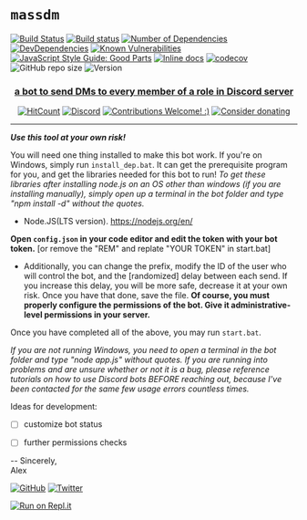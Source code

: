 # `massdm`

[![Build Status](https://travis-ci.org/alexlyee/massdm.svg?branch=master)](https://travis-ci.org/alexlyee/massdm)
 [![Build status](https://ci.appveyor.com/api/projects/status/6g2r48766aehp5bb?svg=true)](https://ci.appveyor.com/project/alexlyee/massdm) 
[![Number of Dependencies](https://david-dm.org/alexlyee/massdm.svg)](https://david-dm.org/alexlyee/massdm)
[![DevDependencies](https://david-dm.org/alexlyee/massdm/dev-status.svg)](https://david-dm.org/alexlyee/massdm?type=dev)
[![Known Vulnerabilities](https://snyk.io/test/github/alexlyee/massdm/badge.svg?targetFile=package.json)](https://snyk.io/test/github/alexlyee/massdm?targetFile=package.json) 
[![JavaScript Style Guide: Good Parts](https://img.shields.io/badge/code%20style-goodparts-brightgreen.svg?style=flat)](https://github.com/dwyl/goodparts "JavaScript The Good Parts")
[![Inline docs](http://inch-ci.org/github/alexlyee/massdm.svg?branch=master)](http://inch-ci.org/github/alexlyee/massdm) 
[![codecov](https://codecov.io/gh/alexlyee/massdm/branch/master/graph/badge.svg)](https://codecov.io/gh/alexlyee/massdm)
![GitHub repo size](https://img.shields.io/github/repo-size/alexlyee/massdm.svg)
![Version](https://img.shields.io/github/package-json/v/alexlyee/massdm.svg)

<h3 align="center">
   <a href="https://fmbot.xyz/">a bot to send DMs to every member of a role in Discord server</a>
</h3>
<p align="center">
  <a href="http://hits.dwyl.com/alexlyee/massdms"><img src="http://hits.dwyl.com/alexlyee/massdm.svg" alt="HitCount"></a>
   <a href="https://discord.gg/tCVG2yU"><img src="https://img.shields.io/discord/363082439985201155.svg" alt="Discord"></a>
  <a href="https://github.com/alexlyee/massdm/issues"><img src="https://img.shields.io/badge/contributions-welcome-brightgreen.svg?style=flat" alt="Contributions Welcome! :)"></a>
 <a href="https://liberapay.com/alexlyee/"><img src="https://img.shields.io/liberapay/receives/alexlyee.svg" alt="Consider donating"></a>
</p>
<hr />


***Use this tool at your own risk!*** 

You will need one thing installed to make this bot work. If you're on Windows, simply run `install_dep.bat`. It can get the prerequisite program for you, and get the libraries needed for this bot to run!
*To get these libraries after installing node.js on an OS other than windows (if you are installing manually), simply open up a terminal in the bot folder and type "npm install -d" without the quotes.*

- Node.JS(LTS version). https://nodejs.org/en/


**Open `config.json` in your code editor and edit the token with your bot token.** [or remove the "REM" and replate "YOUR TOKEN" in start.bat]
 - Additionally, you can change the prefix, modify the ID of the user who will control the bot, and the [randomized] delay between each send. If you increase this delay, you will be more safe, decrease it at your own risk.
Once you have that done, save the file.
**Of course, you must properly configure the permissions of the bot. Give it administrative-level permissions in your server.**

  Once you have completed all of the above, you may run `start.bat`.

*If you are not running Windows, you need to open a terminal in the bot folder and type "node app.js" without quotes.*
*If you are running into problems and are unsure whether or not it is a bug, please reference tutorials on how to use Discord bots BEFORE reaching out, because I've been contacted for the same few usage errors countless times.*


Ideas for development:
- [ ] customize bot status
- [ ] further permissions checks



-- Sincerely,  
Alex

[![GitHub](https://img.shields.io/github/followers/alexlyee.svg?style=social)](https://github.com/alexlyee/) 
[![Twitter](https://img.shields.io/twitter/follow/alexlyee.svg?label=feel%20free%20to%20add%20me&style=social)](https://twitter.com/alexlyee)

[![Run on Repl.it](https://repl.it/badge/github/alexlyee/massdm)](https://repl.it/github/alexlyee/massdm)